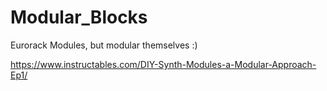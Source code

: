 # Modular_Blocks
Eurorack Modules, but modular themselves :)

https://www.instructables.com/DIY-Synth-Modules-a-Modular-Approach-Ep1/
